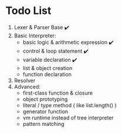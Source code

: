 Todo List
====
1. Lexer & Parser Base ✔️
2. Basic Interpreter:
    - basic logic & arithmetic expression ✔️
    - control & loop statement ✔️
    - variable declaration ✔️
    - list & object creation
    - function declaration
3. Resolver
4. Advanced:
    - first-class function & closure
    - object prototyping
    - literal / type method ( like list.length() )
    - generator function
    - vm runtime instead of tree interpreter
    - pattern matching